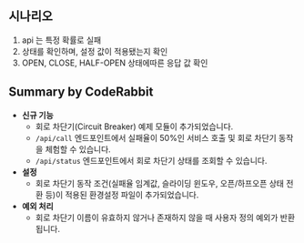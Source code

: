 ## 시나리오

1. api 는 특정 확률로 실패
2. 상태를 확인하며, 설정 값이 적용됐는지 확인
3. OPEN, CLOSE, HALF-OPEN 상태에따른 응답 값 확인

<!-- This is an auto-generated comment: release notes by coderabbit.ai -->

## Summary by CodeRabbit

- **신규 기능**
    - 회로 차단기(Circuit Breaker) 예제 모듈이 추가되었습니다.
    - `/api/call` 엔드포인트에서 실패율이 50%인 서비스 호출 및 회로 차단기 동작을 체험할 수 있습니다.
    - `/api/status` 엔드포인트에서 회로 차단기 상태를 조회할 수 있습니다.
- **설정**
    - 회로 차단기 동작 조건(실패율 임계값, 슬라이딩 윈도우, 오픈/하프오픈 상태 전환 등)이 적용된 환경설정 파일이 추가되었습니다.
- **예외 처리**
    - 회로 차단기 이름이 유효하지 않거나 존재하지 않을 때 사용자 정의 예외가 반환됩니다.

<!-- end of auto-generated comment: release notes by coderabbit.ai -->